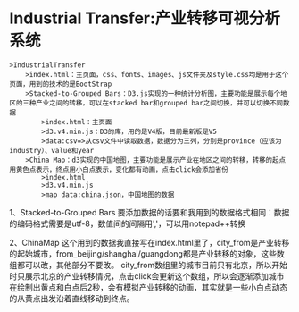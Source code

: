 # Industrial Transfer:产业转移可视分析系统
	>IndustrialTransfer
		>index.html：主页面，css、fonts、images、js文件夹及style.css均是用于这个页面，用到的技术的是BootStrap
		>Stacked-to-Grouped Bars：D3.js实现的一种统计分析图，主要功能是展示每个地区的三种产业之间的转移，可以在stacked bar和grouped bar之间切换，并可以切换不同数据
			>index.html：主页面
			>d3.v4.min.js：D3的库，用的是V4版，目前最新版是V5
			>data:csv=>从csv文件中读取数据，数据分为三列，分别是province（应该为industry）、value和year
		>China Map：d3实现的中国地图，主要功能是展示产业在地区之间的转移，转移的起点用黄色点表示，终点用小白点表示，变化都有动画，点击click会添加省份
			>index.html
			>d3.v4.min.js
			>map data:china.json，中国地图的数据

1、Stacked-to-Grouped Bars 
	要添加数据的话要和我用到的数据格式相同：数据的编码格式需要是utf-8，数值间的间隔用','，可以用notepad++转换

2、ChinaMap
	这个用到的数据我直接写在index.html里了，city_from是产业转移的起始城市，from_beijing/shanghai/guangdong都是产业转移的对象，这些数组都可以改，其他部分不要改。
	city_from数组里的城市目前只有北京，所以开始时只展示北京的产业转移情况，点击click会更新这个数组，所以会逐渐添加城市
	在绘制出黄点和白点后2秒，会有模拟产业转移的动画，其实就是一些小白点动态的从黄点出发沿着直线移动到终点。